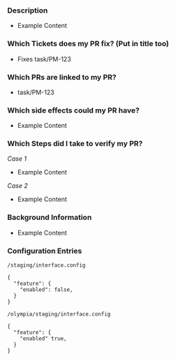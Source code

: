 ### Description
* Example Content

### Which Tickets does my PR fix? (Put in title too)
* Fixes task/PM-123

### Which PRs are linked to my PR?
* task/PM-123

### Which side effects could my PR have?
* Example Content

### Which Steps did I take to verify my PR?

*Case 1*
* Example Content

*Case 2*
* Example Content

### Background Information
* Example Content

### Configuration Entries
`/staging/interface.config`
```
{
  "feature": {
    "enabled": false,
  }
}
```
`/olympia/staging/interface.config`
```
{
  "feature": {
    "enabled" true,
  }
}
```
